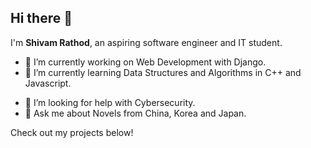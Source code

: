 ## Hi there 👋

I'm **Shivam Rathod**, an aspiring software engineer and IT student.
<!--
**Insurgent021/Insurgent021** is a ✨ _special_ ✨ repository because its `README.md` (this file) appears on your GitHub profile. 

Here are some ideas to get you started: -->

- 🔭 I’m currently working on Web Development with Django.
- 🌱 I’m currently learning Data Structures and Algorithms in C++ and Javascript.
<!-- 👯 I’m looking to collaborate on ... -->
- 🤔 I’m looking for help with Cybersecurity.
- 💬 Ask me about Novels from China, Korea and Japan.
<!-- 
- 📫 How to reach me: ...
- 😄 Pronouns: ...
- ⚡ Fun fact: ...
-->
Check out my projects below!
